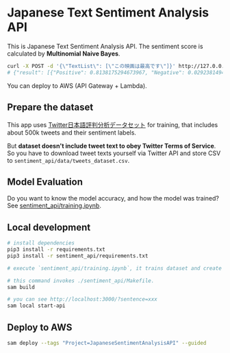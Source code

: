 # Japanese Text Sentiment Analysis API

This is Japanese Text Sentiment Analysis API.
The sentiment score is calculated by **Multinomial Naive Bayes**.

```bash
curl -X POST -d '{\"TextList\": [\"この映画は最高です\"]}' http://127.0.0.1:3000/
# {"result": [{"Positive": 0.8138175294673967, "Negative": 0.029238149491493233, "Neutral": 0.15694432104111128}}]
```

You can deploy to AWS (API Gateway + Lambda).

## Prepare the dataset

This app uses [Twitter日本語評判分析データセット](http://www.db.info.gifu-u.ac.jp/data/Data_5d832973308d57446583ed9f) for training, that includes about 500k tweets and their sentiment labels.

But **dataset doesn't include tweet text to obey Twitter Terms of Service**. So you have to download tweet texts yourself via Twitter API and store CSV to `sentiment_api/data/tweets_dataset.csv`.

## Model Evaluation

Do you want to know the model accuracy, and how the model was trained? See [sentiment_api/training.ipynb](sentiment_api/training.ipynb).

## Local development

```bash
# install dependencies
pip3 install -r requirements.txt
pip3 install -r sentiment_api/requirements.txt

# execute `sentiment_api/training.ipynb`, it trains dataset and create models.

# this command invokes ./sentiment_api/Makefile.
sam build

# you can see http://localhost:3000/?sentence=xxx
sam local start-api
```

## Deploy to AWS

```bash
sam deploy --tags "Project=JapaneseSentimentAnalysisAPI" --guided
```
